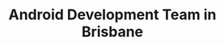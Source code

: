 ---
title: Android Development Team in Brisbane
permalink: /landings/android-developer-brisbane
technology: Android
location: Brisbane
---